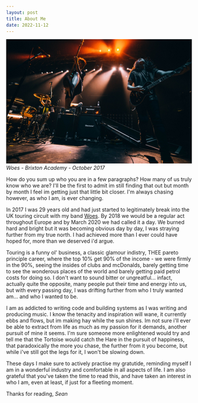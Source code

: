 ```yaml
---
layout: post
title: About Me
date: 2022-11-12
---
```


![](/assets/img/GctbKb2Q.jpeg)
_Woes - Brixton Academy - October 2017_

How do you sum up who you are in a few paragraphs? How many of us truly know who we are? I'll be the first to admit im still finding that out but month by month I feel im getting just that little bit closer. I'm always chasing however, as who I am, is ever changing.

In 2017 I was 29 years old and had just started to legitimately break into the UK touring circuit with my band [Woes](https://open.spotify.com/artist/75l6n3i5Hmn8vCUZeMIM6F). By 2018 we would be a regular act throughout Europe and by March 2020 we had called it a day. We burned hard and bright but it was becoming obvious day by day, I was straying further from my true north. I had achieved more than I ever could have hoped for, more than we deserved i'd argue.

Touring is a funny ol' business, a classic glamour indistry, THEE pareto principle career, where the top 10% get 90% of the income - we were firmly in the 90%, seeing the insides of clubs and mcDonalds, barely getting time to see the wonderous places of the world and barely getting paid petrol costs for doing so. I don't want to sound bitter or ungreatful... infact, actually quite the opposite, many people put their time and energy into us, but with every passing day, I was drifting further from who I truly wanted am... and who I wanted to be.

I am as addicted to writing code and building systems as I was writing and producing music. I know the tenacity and inspiration will wane, it currently ebbs and flows, but im making hay while the sun shines. Im not sure i'll ever be able to extract from life as much as my passion for it demands, another pursuit of mine it seems. I'm sure someone more enlightened would try and tell me that the Tortoise would catch the Hare in the pursuit of happiness, that paradoxically the more you chase, the further from it you become, but while i've still got the legs for it, I won't be slowing down.

These days I make sure to actively practise my gratutide, reminding myself I am in a wonderful industry and comfortable in all aspects of life. I am also grateful that you've taken the time to read this, and have taken an interest in who I am, even at least, if just for a fleeting moment.

Thanks for reading,
_Sean_





